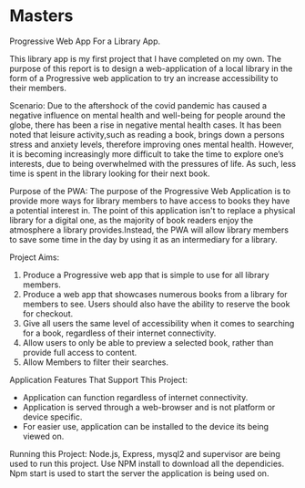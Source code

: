 # Masters
Progressive Web App For a Library App.

This library app is my first project that I have completed on my own. The purpose of this report is to design a 
web-application of a local library in the form of a Progressive web application to try an increase accessibility to their 
members. 

Scenario:
Due to the aftershock of the covid pandemic has caused a negative influence on mental health and well-being for people around
the globe, there has been a rise in negative mental health cases. It has been noted that leisure activity,such as reading a 
book, brings down a persons stress and anxiety levels, therefore improving ones mental health. However, it is becoming 
increasingly more difficult to take the time to explore one’s interests, due to being overwhelmed with the pressures of life.
As such, less time is spent in the library looking for their next book. 

Purpose of the PWA:
The purpose of the Progressive Web Application is to provide more ways for library members to have access to books they have
a potential interest in. The point of this application isn't to replace a physical library for a digital one, as the majority
of book readers enjoy the atmosphere a library provides.Instead, the PWA will allow library members to save some time in the
day by using it as an intermediary for a library.

Project Aims:
1.	Produce a Progressive web app that is simple to use for all library members.
2.	Produce a web app that showcases numerous books from a library for members to see. Users should also have the ability to
reserve the book for checkout.
3.	Give all users the same level of accessibility when it comes to searching for a book, regardless of their internet 
connectivity.
4. Allow users to only be able to preview a selected book, rather than provide full access to content.
5. Allow Members to filter their searches.

Application Features That Support This Project:
- Application can function regardless of internet connectivity. 
- Application is served through a web-browser and is not platform or device specific. 
- For easier use, application can be installed to the device its being viewed on. 

Running this Project: 
Node.js, Express, mysql2 and supervisor are being used to run this project.
Use NPM install to download all the dependicies. 
Npm start is used to start the server the application is being used on. 

